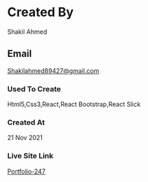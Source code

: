 # Created By

Shakil Ahmed

## Email

Shakilahmed89427@gmail.com

### Used To Create

Html5,Css3,React,React Bootstrap,React Slick

### Created At

21 Nov 2021

### Live Site Link

[Portfolio-247](https://portfolio-247.netlify.app/)
